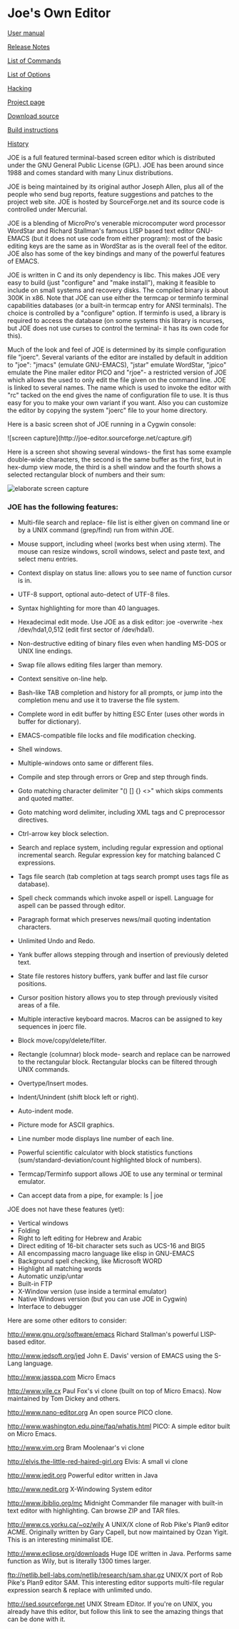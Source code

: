 # Joe's Own Editor

[User manual](https://sourceforge.net/p/joe-editor/mercurial/ci/default/tree/docs/man.md) 

[Release Notes](https://sourceforge.net/p/joe-editor/mercurial/ci/default/tree/NEWS.md)

[List of Commands](https://sourceforge.net/p/joe-editor/mercurial/ci/default/tree/docs/man.md#list)

[List of Options](https://sourceforge.net/p/joe-editor/mercurial/ci/default/tree/docs/man.md#options)

[Hacking](https://sourceforge.net/p/joe-editor/mercurial/ci/default/tree/docs/hacking.md)

[Project page](http://www.sourceforge.net/projects/joe-editor)

[Download source](http://prdownloads.sourceforge.net/joe-editor/joe-3.7.tar.gz?download)

[Build instructions](https://sourceforge.net/p/joe-editor/mercurial/ci/default/tree/INSTALL)

[History](https://sourceforge.net/p/joe-editor/mercurial/ci/default/tree/docs/history.md)

<p></p>

<p>JOE is a full featured terminal-based screen editor which is distributed
under the GNU General Public License (GPL).  JOE has been around since 1988
and comes standard with many Linux distributions.</p>

<p>JOE is being maintained by its original author Joseph Allen, plus all of
the people who send bug reports, feature suggestions and patches to the
project web site.  JOE is hosted by SourceForge.net and its source code is
controlled under Mercurial.</p>

<p>JOE is a blending of MicroPro's venerable microcomputer word processor
WordStar and Richard Stallman's famous LISP based text editor GNU-EMACS (but
it does not use code from either program): most of the basic editing keys
are the same as in WordStar as is the overall feel of the editor.  JOE also
has some of the key bindings and many of the powerful features of EMACS.</p>

<p>JOE is written in C and its only dependency is libc.  This makes JOE very
easy to build (just "configure" and "make install"), making it feasible to
include on small systems and recovery disks.  The compiled binary is about
300K in x86.  Note that JOE can use either the termcap or terminfo terminal
capabilities databases (or a built-in termcap entry for ANSI terminals).  The
choice is controlled by a "configure" option.  If terminfo is used, a
library is required to access the database (on some systems this library is
ncurses, but JOE does not use curses to control the terminal- it has its own
code for this).</p>

<p>Much of the look and feel of JOE is determined by its simple
configuration file "joerc".  Several variants of the editor are installed by
default in addition to "joe": "jmacs" (emulate GNU-EMACS), "jstar" emulate
WordStar, "jpico" emulate the Pine mailer editor PICO and "rjoe"- a
restricted version of JOE which allows the used to only edit the file given
on the command line.  JOE is linked to several names.  The name which is
used to invoke the editor with "rc" tacked on the end gives the name of
configuration file to use.  It is thus easy for you to make your own variant
if you want.  Also you can customize the editor by copying the system
"joerc" file to your home directory.</p>

<p>Here is a basic screen shot of JOE running in a Cygwin console:</p>
![screen capture](http://joe-editor.sourceforge.net/capture.gif)

<p>Here is a screen shot showing several windows- the first has some example
double-wide characters, the second is the same buffer as the first, but in
hex-dump view mode, the third is a shell window and the fourth shows a
selected rectangular block of numbers and their sum:</p>

![elaborate screen capture](http://joe-editor.sourceforge.net/elaborate.gif)

### JOE has the following features:

* Multi-file search and replace- file list is either given on command line or by a UNIX command (grep/find) run from within JOE.

* Mouse support, including wheel (works best when using xterm).  The mouse can resize windows, scroll windows, select and paste text, and select menu entries.

* Context display on status line: allows you to see name of function cursor is in.

* UTF-8 support, optional auto-detect of UTF-8 files.

* Syntax highlighting for more than 40 languages.

* Hexadecimal edit mode.  Use JOE as a disk editor: joe -overwrite -hex /dev/hda1,0,512 (edit first sector of /dev/hda1).

* Non-destructive editing of binary files even when handling MS-DOS or UNIX line endings.

* Swap file allows editing files larger than memory.

* Context sensitive on-line help.

* Bash-like TAB completion and history for all prompts, or jump into the
completion menu and use it to traverse the file system.

* Complete word in edit buffer by hitting ESC Enter (uses other words in
buffer for dictionary).

* EMACS-compatible file locks and file modification checking.

* Shell windows.

* Multiple-windows onto same or different files.

* Compile and step through errors or Grep and step through finds.

* Goto matching character delimiter "() [] {} <>" which skips comments and
quoted matter.

* Goto matching word delimiter, including XML tags and C preprocessor
directives.

* Ctrl-arrow key block selection.

* Search and replace system, including regular expression and optional
incremental search.  Regular expression key for matching balanced C
expressions.

* Tags file search (tab completion at tags search prompt uses tags file as
database).

* Spell check commands which invoke aspell or ispell.  Language for aspell
can be passed through editor.

* Paragraph format which preserves news/mail quoting indentation
characters.

* Unlimited Undo and Redo.

* Yank buffer allows stepping through and insertion of previously deleted
text.

* State file restores history buffers, yank buffer and last file cursor
positions.

* Cursor position history allows you to step through previously visited areas
of a file.

* Multiple interactive keyboard macros.  Macros can be assigned to key
sequences in joerc file.

* Block move/copy/delete/filter.

* Rectangle (columnar) block mode- search and replace can be narrowed to
the rectangular block.  Rectangular blocks can be filtered through UNIX
commands.

* Overtype/Insert modes.

* Indent/Unindent (shift block left or right).

* Auto-indent mode.

* Picture mode for ASCII graphics.

* Line number mode displays line number of each line.

* Powerful scientific calculator with block statistics functions (sum/standard-deviation/count highlighted block of numbers).

* Termcap/Terminfo support allows JOE to use any terminal or terminal emulator.

* Can accept data from a pipe, for example: ls | joe

<p>JOE does not have these features (yet):</p>
<ul>

<li>Vertical windows</li>

<li>Folding</li>

<li>Right to left editing for Hebrew and Arabic</li>

<li>Direct editing of 16-bit character sets such as UCS-16 and BIG5</li>

<li>All encompassing macro language like elisp in GNU-EMACS</li>

<li>Background spell checking, like Microsoft WORD</li>

<li>Highlight all matching words</li>

<li>Automatic unzip/untar</li>

<li>Built-in FTP</li>

<li>X-Window version (use inside a terminal emulator)</li>

<li>Native Windows version (but you can use JOE in Cygwin)</li>

<li>Interface to debugger</li>

</ul>

<p>Here are some other editors to consider:</p>
<a href="http://www.gnu.org/software/emacs">http://www.gnu.org/software/emacs</a>
Richard Stallman's powerful LISP-based editor.

<a href="http://www.jedsoft.org/jed">http://www.jedsoft.org/jed</a> John E.
Davis' version of EMACS using the S-Lang language.

<a href="http://www.jasspa.com">http://www.jasspa.com</a> Micro Emacs

<a href="http://www.vile.cx">http://www.vile.cx</a> Paul Fox's vi clone
(built on top of Micro Emacs).  Now maintained by Tom Dickey and others.

<a href="http://www.nano-editor.org">http://www.nano-editor.org</a> An open
source PICO clone.

<a
href="http://www.washington.edu/pine/faq/whatis.html">http://www.washington.edu.pine/faq/whatis.html</a>
PICO: A simple editor built on Micro Emacs.

<a href="http://www.vim.org">http://www.vim.org</a> Bram Moolenaar's vi
clone</a>

<a href="http://elvis.the-little-red-haired-girl.org/whatiselvis/index.html">
http://elvis.the-little-red-haired-girl.org</a> Elvis: A
small vi clone

<a href="http://www.jedit.org">http://www.jedit.org</a> Powerful editor
written in Java

<a href="http://www.nedit.org">http://www.nedit.org</a> X-Windowing System
editor

<a href="http://www.ibiblio.org/mc">http://www.ibiblio.org/mc</a> Midnight
Commander file manager with built-in text editor with highlighting.  Can
browse ZIP and TAR files.
<br>

<a href="http://www.cs.yorku.ca/~oz/wily">http://www.cs.yorku.ca/~oz/wily</a> A
UNIX/X clone of Rob Pike's Plan9 editor ACME.  Originally written by Gary
Capell, but now maintained by Ozan Yigit.  This is an interesting minimalist
IDE.

<a
href="http://www.eclipse.org/downloads">http://www.eclipse.org/downloads</a>
Huge IDE written in Java.  Performs same function as Wily, but is literally
1300 times larger.

<a href="ftp://netlib.bell-labs.com/netlib/research/sam.shar.gz">ftp://netlib.bell-labs.com/netlib/research/sam.shar.gz</a>
UNIX/X port of Rob Pike's Plan9 editor SAM.  This interesting editor
supports multi-file regular expression search &amp; replace with unlimited
undo.

<a href="http://sed.sourceforge.net">http://sed.sourceforge.net</a>
UNIX Stream EDitor.  If you're on UNIX, you already have this editor, but follow
this link to see the amazing things that can be done with it.
